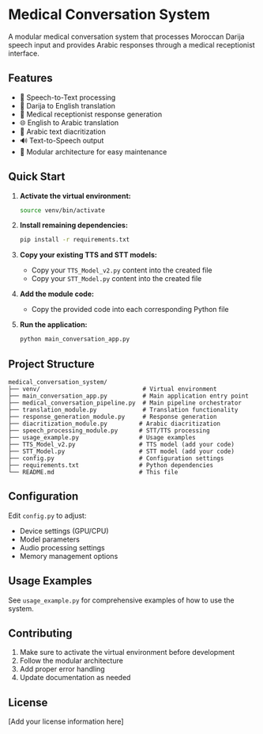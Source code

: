 # Medical Conversation System

A modular medical conversation system that processes Moroccan Darija speech input and provides Arabic responses through a medical receptionist interface.

## Features

- 🎤 Speech-to-Text processing
- 🔄 Darija to English translation
- 💭 Medical receptionist response generation
- 🌐 English to Arabic translation
- 🎯 Arabic text diacritization
- 🔊 Text-to-Speech output
- 🧠 Modular architecture for easy maintenance

## Quick Start

1. **Activate the virtual environment:**
   ```bash
   source venv/bin/activate
   ```

2. **Install remaining dependencies:**
   ```bash
   pip install -r requirements.txt
   ```

3. **Copy your existing TTS and STT models:**
   - Copy your `TTS_Model_v2.py` content into the created file
   - Copy your `STT_Model.py` content into the created file

4. **Add the module code:**
   - Copy the provided code into each corresponding Python file

5. **Run the application:**
   ```bash
   python main_conversation_app.py
   ```

## Project Structure

```
medical_conversation_system/
├── venv/                             # Virtual environment
├── main_conversation_app.py          # Main application entry point
├── medical_conversation_pipeline.py  # Main pipeline orchestrator
├── translation_module.py             # Translation functionality
├── response_generation_module.py     # Response generation
├── diacritization_module.py         # Arabic diacritization
├── speech_processing_module.py      # STT/TTS processing
├── usage_example.py                 # Usage examples
├── TTS_Model_v2.py                  # TTS model (add your code)
├── STT_Model.py                     # STT model (add your code)
├── config.py                        # Configuration settings
├── requirements.txt                 # Python dependencies
└── README.md                        # This file
```

## Configuration

Edit `config.py` to adjust:
- Device settings (GPU/CPU)
- Model parameters
- Audio processing settings
- Memory management options

## Usage Examples

See `usage_example.py` for comprehensive examples of how to use the system.

## Contributing

1. Make sure to activate the virtual environment before development
2. Follow the modular architecture
3. Add proper error handling
4. Update documentation as needed

## License

[Add your license information here]

